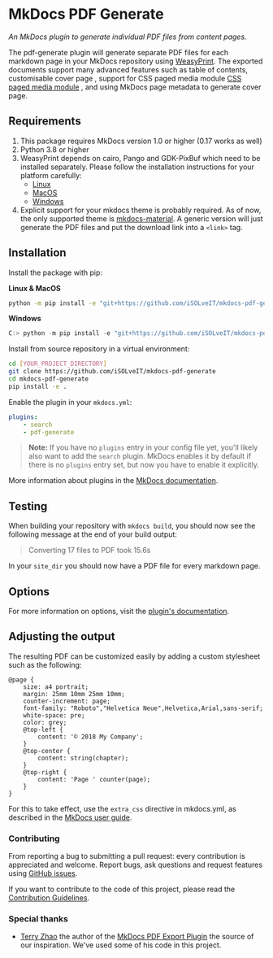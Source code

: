 # MkDocs PDF Generate 

*An MkDocs plugin to generate individual PDF files from content pages.*

The pdf-generate plugin will generate separate PDF files for each markdown page
in your MkDocs repository using [WeasyPrint](http://weasyprint.org/). 
The exported documents support many advanced features such as table of contents, customisable cover page
, support for CSS paged media module [CSS paged media module](https://developer.mozilla.org/en-US/docs/Web/CSS/@page)
, and using MkDocs page metadata to generate cover page.

## Requirements

1. This package requires MkDocs version 1.0 or higher (0.17 works as well)
2. Python 3.8 or higher
3. WeasyPrint depends on cairo, Pango and GDK-PixBuf which need to be installed separately. Please follow the installation instructions for your platform carefully:
    - [Linux][weasyprint-linux]
    - [MacOS][weasyprint-macos]
    - [Windows][weasyprint-windows]
4. Explicit support for your mkdocs theme is probably required. As of now, the only supported theme is [mkdocs-material][mkdocs-material]. 
   A generic version will just generate the PDF files and put the download link into a `<link>` tag.

## Installation

Install the package with pip:

**Linux & MacOS**
```bash
python -m pip install -e "git+https://github.com/iSOLveIT/mkdocs-pdf-generate/#egg=mkdocs-pdf-generate"
```

**Windows**
```powershell
C:> python -m pip install -e "git+https://github.com/iSOLveIT/mkdocs-pdf-generate/#egg=mkdocs-pdf-generate"
```

Install from source repository in a virtual environment:

```bash
cd [YOUR_PROJECT_DIRECTORY]
git clone https://github.com/iSOLveIT/mkdocs-pdf-generate
cd mkdocs-pdf-generate
pip install -e .
```

Enable the plugin in your `mkdocs.yml`:

```yaml
plugins:
    - search
    - pdf-generate
```

> **Note:** If you have no `plugins` entry in your config file yet, you'll likely also want to add the `search` plugin. MkDocs enables it by default if there is no `plugins` entry set, but now you have to enable it explicitly.

More information about plugins in the [MkDocs documentation][mkdocs-plugins].

## Testing

When building your repository with `mkdocs build`, you should now see the following message at the end of your build output:

> Converting 17 files to PDF took 15.6s

In your `site_dir` you should now have a PDF file for every markdown page.

## Options

For more information on options, visit the [plugin's documentation](https://isolveit.github.io/mkdocs-pdf-generate/).

## Adjusting the output

The resulting PDF can be customized easily by adding a custom stylesheet such as the following:

```
@page {
    size: a4 portrait;
    margin: 25mm 10mm 25mm 10mm;
    counter-increment: page;
    font-family: "Roboto","Helvetica Neue",Helvetica,Arial,sans-serif;
    white-space: pre;
    color: grey;
    @top-left {
        content: '© 2018 My Company';
    }
    @top-center {
        content: string(chapter);
    }
    @top-right {
        content: 'Page ' counter(page);
    }
}
```
For this to take effect, use the `extra_css` directive in mkdocs.yml, as described in the [MkDocs user guide][extra-css].

### Contributing

From reporting a bug to submitting a pull request: every contribution is appreciated and welcome. Report bugs, ask questions and request features using [GitHub issues][github-issues].

If you want to contribute to the code of this project, please read the [Contribution Guidelines][contributing].

### **Special thanks**
- [Terry Zhao][terry] the author of the [MkDocs PDF Export Plugin][mkdocs-pdf-export-plugin] the source of our inspiration. We've used some of his code in this project.

[github-issues]: https://github.com/iSOLveIT/mkdocs-pdf-generate/issues
[terry]: https://github.com/zhaoterryy
[mkdocs-pdf-export-plugin]: https://github.com/zhaoterryy/mkdocs-pdf-export-plugin
[weasyprint-linux]: https://weasyprint.readthedocs.io/en/latest/install.html#linux
[weasyprint-macos]: https://weasyprint.readthedocs.io/en/latest/install.html#os-x
[weasyprint-windows]: https://weasyprint.readthedocs.io/en/latest/install.html#windows
[mkdocs-plugins]: http://www.mkdocs.org/user-guide/plugins/
[mkdocs-material]: https://github.com/squidfunk/mkdocs-material
[contributing]: CONTRIBUTING.md
[extra-css]: https://www.mkdocs.org/user-guide/configuration/#extra_css
